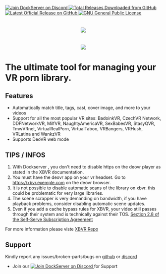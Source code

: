 <p align="left">
    <a href="https://discord.gg/FYSvu83caM">
        <img src="https://discord.com/api/guilds/830478558995415100/widget.png?label=Discord%20Server&logo=discord" alt="Join DockServer on Discord">
    </a>
        <a href="https://github.com/dockserver/dockserver/releases">
        <img src="https://img.shields.io/github/downloads/dockserver/dockserver/total?label=Total%20Downloads&logo=github" alt="Total Releases Downloaded from GitHub">
    </a>
    <a href="https://github.com/dockserver/dockserver/releases/latest">
        <img src="https://img.shields.io/github/v/release/dockserver/dockserver?include_prereleases&label=Latest%20Release&logo=github" alt="Latest Official Release on GitHub">
    </a>
    <a href="https://github.com/dockserver/dockserver/blob/master/LICENSE">
        <img src="https://img.shields.io/github/license/dockserver/dockserver?label=License&logo=gnu" alt="GNU General Public License">
    </a>
</p>
<h1 align="center">
<img src="https://i.imgur.com/T2UvcHc.png">
<h1>
<h1 align="center">
<img src="https://i.imgur.com/Q3UdJhV.jpg">
<h1>

The ultimate tool for managing your VR porn library.

## Features

- Automatically match title, tags, cast, cover image, and more to your videos
- Support for all the most popular VR sites: BadoinkVR, CzechVR Network, DDFNetworkVR, MilfVR, NaughtyAmericaVR, SexBabesVR, StasyQVR, TmwVRnet, VirtualRealPorn, VirtualTaboo, VRBangers, VRHush, VRLatina and WankzVR
- Supports DeoVR web mode

## TIPS / INFOS
1. With Dockserver , you don't need to disable https on the deovr player as stated in the XBVR documentation.
1. You must have the deovr app on your vr headset. Go to <https://xbvr.exemple.com> on the deovr browser.
1. It is not possible to disable automatic scans of the library on xbvr. this could be problematic for very large libraries. 
1. The scene scrapper  is very demanding on bandwidth, if you have playback problems, consider disabling automatic scene updates.
1. Even if you add a cache bypass rules for XBVR, your video still passes through their system and is technically against their TOS. 
   [Section 2.8 of the Self-Serve Subscription Agreement](https://www.cloudflare.com/terms/) 


For more information please viste [XBVR Repo](https://github.com/xbapps/xbvr)

## Support

Kindly report any issues/broken-parts/bugs on [github](https://github.com/dockserver/dockserver/issues) or [discord](https://discord.gg/A7h7bKBCVa)

- Join our <a href="https://discord.gg/FYSvu83caM">
  <img src="https://discord.com/api/guilds/830478558995415100/widget.png?label=Discord%20Server&logo=discord" alt="Join DockServer on Discord">
  </a> for Support
